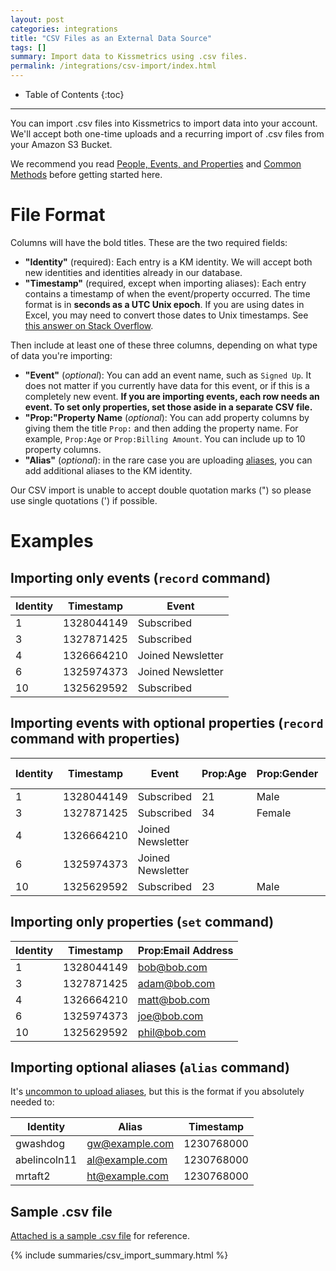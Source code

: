 ```yaml
---
layout: post
categories: integrations
title: "CSV Files as an External Data Source"
tags: []
summary: Import data to Kissmetrics using .csv files.
permalink: /integrations/csv-import/index.html
---
```

* Table of Contents
{:toc}
* * *

You can import .csv files into Kissmetrics to import data into your account. We'll accept both one-time uploads and a recurring import of .csv files from your Amazon S3 Bucket.

We recommend you read [People, Events, and Properties][pep] and [Common Methods][common-methods] before getting started here.

# File Format

Columns will have the bold titles. These are the two required fields:

* **"Identity"** (required): Each entry is a KM identity. We will accept both new identities and identities already in our database.
* **"Timestamp"** (required, except when importing aliases): Each entry contains a timestamp of when the event/property occurred. The time format is in **seconds as a UTC Unix epoch**. If you are using dates in Excel, you may need to convert those dates to Unix timestamps. See [this answer on Stack Overflow][stackoverflow].

Then include at least one of these three columns, depending on what type of data you're importing:

* **"Event"** (*optional*): You can add an event name, such as `Signed Up`. It does not matter if you currently have data for this event, or if this is a completely new event. **If you are importing events, each row needs an event. To set only properties, set those aside in a separate CSV file.**
* **"Prop:"Property Name** (*optional*): You can add property columns by giving them the title `Prop:` and then adding the property name. For example, `Prop:Age` or `Prop:Billing Amount`. You can include up to 10 property columns.
* **"Alias"** (*optional*): in the rare case you are uploading [aliases][alias], you can add additional aliases to the KM identity.

Our CSV import is unable to accept double quotation marks (") so please use single quotations (') if possible.

# Examples

## Importing only events (`record` command)

Identity | Timestamp  | Event
-------- | ---------- | ----------
1        | 1328044149 | Subscribed
3        | 1327871425 | Subscribed
4        | 1326664210 | Joined Newsletter
6        | 1325974373 | Joined Newsletter
10       | 1325629592 | Subscribed

## Importing events with optional properties (`record` command with properties)

Identity | Timestamp  | Event             | Prop:Age  | Prop:Gender | Prop:Favorite Food
-------- | ---------- | ----------------- | --------- | ----------- | ------------------
1        | 1328044149 | Subscribed        | 21        | Male        | Pizza
3        | 1327871425 | Subscribed        | 34        | Female      | Sushi
4        | 1326664210 | Joined Newsletter |           |             |
6        | 1325974373 | Joined Newsletter |           |             | Tapas
10       | 1325629592 | Subscribed        | 23        | Male        | Apple Pie

## Importing only properties (`set` command)

Identity | Timestamp  | Prop:Email Address
-------- | ---------- | ------------------
1        | 1328044149 | bob@bob.com
3        | 1327871425 | adam@bob.com
4        | 1326664210 | matt@bob.com
6        | 1325974373 | joe@bob.com
10       | 1325629592 | phil@bob.com

## Importing optional aliases (`alias` command)

It's [uncommon to upload aliases][alias], but this is the format if you absolutely needed to:

Identity     | Alias          | Timestamp
------------ | -------------- | ----------
gwashdog     | gw@example.com | 1230768000
abelincoln11 | al@example.com | 1230768000
mrtaft2      | ht@example.com | 1230768000

## Sample .csv file

[Attached is a sample .csv file][sample-csv] for reference.

{% include summaries/csv_import_summary.html %}

[stackoverflow]: http://stackoverflow.com/questions/1703505/excel-date-to-unix-timestamp
[pep]: /getting-started/people-events-properties
[common-methods]: /apis/common-methods
[sample-csv]: https://s3.amazonaws.com/kissmetrics-support-files/assets/integrations/csv-import/csv-import-sample.csv
[alias]: /apis/specifications#when-to-alias
